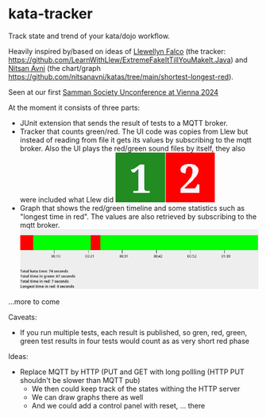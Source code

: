 # kata-tracker

Track state and trend of your kata/dojo workflow. 

Heavily inspired by/based on ideas of [Llewellyn Falco](https://github.com/isidore) (the tracker: https://github.com/LearnWithLlew/ExtremeFakeItTillYouMakeIt.Java) 
and [Nitsan Avni](https://github.com/nitsanavni) (the chart/graph https://github.com/nitsanavni/katas/tree/main/shortest-longest-red). 

Seen at our first [Samman Society Unconference at Vienna 2024](https://www.sammancoaching.org/)

At the moment it consists of three parts: 
- JUnit extension that sends the result of tests to a MQTT broker. 
- Tracker that counts green/red. The UI code was copies from Llew but instead of reading from file it gets its values by subscribing to the mqtt broker. Also the UI plays the red/green sound files by itself, they also were included what Llew did
![tracker](https://raw.githubusercontent.com/pfichtner/kata-tracker/main/src/test/resources/org/counterdisplay/CounterDisplayTest.oneToTwo.Linux.approved.png)
- Graph that shows the red/green timeline and some statistics such as "longest time in red". The values are also retrieved by subscribing to the mqtt broker. 
![chart](https://raw.githubusercontent.com/pfichtner/kata-tracker/main/src/test/resources/com/github/pfichtner/samman/kata/chart/TimeSeriesChartTest.withData.Linux.approved.png)

...more to come


Caveats: 
- If you run multiple tests, each result is published, so gren, red, green, green test results in four tests would count as as very short red phase

Ideas: 
- Replace MQTT by HTTP (PUT and GET with long pollling (HTTP PUT shouldn't be slower than MQTT pub)
  - We then could keep track of the states withing the HTTP server
  - We can draw graphs there as well
  - And we could add a control panel with reset, ... there
